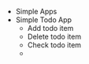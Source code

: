 * Simple Apps
* Simple Todo App
    * Add todo item
    * Delete todo item
    * Check todo item
    *  